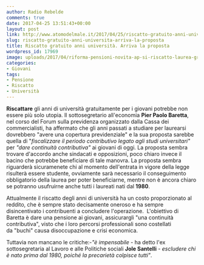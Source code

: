 ```yaml
---
author: Radio Rebelde
comments: true
date: 2017-04-25 13:51:43+00:00
layout: post
link: http://www.atomodelmale.it/2017/04/25/riscatto-gratuito-anni-universita-arriva-la-proposta/
slug: riscatto-gratuito-anni-universita-arriva-la-proposta
title: Riscatto gratuito anni università. Arriva la proposta
wordpress_id: 17969
image: uploads/2017/04/riforma-pensioni-novita-ap-si-riscatto-laurea-gratis-no-discriminazioni-news-oggi-23-aprile-2017_1288273.jpg
categories:
- Giovani
tags:
- Pensione
- Riscatto
- Università
---
```


**Riscattare** gli anni di università gratuitamente per i giovani potrebbe non essere più solo utopia.
Il sottosegretario all'economia **Pier Paolo Baretta**, nel corso del Forum sulla previdenza organizzato dalla Cassa dei commercialisti, ha affermato che gli anni passati a studiare per laurearsi dovrebbero "avere una copertura previdenziale" e la sua proposta sarebbe quella di "_fiscalizzare il periodo contributivo legato agli studi universitari"_ per _"dare continuità contributiva"_ ai giovani di oggi.
La proposta sembra trovare d'accordo anche sindacati e opposizioni, poco chiaro invece il bacino che potrebbe beneficiare di tale manovra.
La proposta sembra riguarderà sicuramenete chi al momento dell'entrata in vigore della legge risulterà essere studente, ovviamente sarà necessario il conseguimento obbligatorio della laurea per poter beneficiarne, mentre non è ancora chiaro se potranno usufruirne anche tutti i laureati nati dal **1980**.

Attualmente il riscatto degli anni di università ha un costo proporzionato al reddito, che è sempre stato decisamente oneroso e ha sempre disincentivato i contribuenti a concludere l'operazione.  L'obiettivo di Baretta è dare una pensione ai giovani, assicurargli "una continuità contributiva", visto che i loro percorsi professionali sono costellati da "buchi" causa disoccupazione e crisi economica.

Tuttavia non mancano le critiche:-_"è impensabile_ - ha detto l'ex sottosegretaria al Lavoro e alle Politiche sociali **Jole Santelli** - _escludere chi è nato prima dal 1980, poiché la precarietà colpisce tutti"_.
